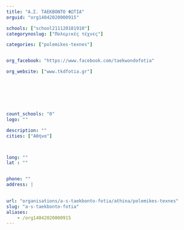 ```yaml
---
title: "Α.Σ. ΤΑΕΚΒΟΝΤΟ ΦΩΤΙΑ"
orguid: "org14042020000915"

schools: ["school211120181910"]
categorynoslug: ["Πολεμικές τέχνες"]

categories: ["polemikes-texnes"]


org_facebook: "https://www.facebook.com/taekwondofotia"

org_website: ["www.tkdfotia.gr"]







count_schools: "0"
logo: ""

description: ""
cities: ["Αθήνα"]



long: ""
lat : ""


phone: ""
address: |
    

url: "organisations/a-s-taekbonto-fotia/athina/polemikes-texnes"
slug: "a-s-taekbonto-fotia"
aliases:
    - /org14042020000915
---
```



